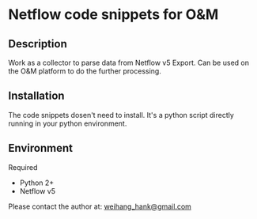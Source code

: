 # Netflow code snippets for O&M

## Description

Work as a collector to parse data from Netflow v5 Export. Can be used on the O&M platform to do the further processing.

## Installation

The code snippets dosen't need to install. It's a python script directly running in your python environment.

## Environment

Required <br>
* Python 2+ <br>
* Netflow v5

Please contact the author at: weihang_hank@gmail.com
